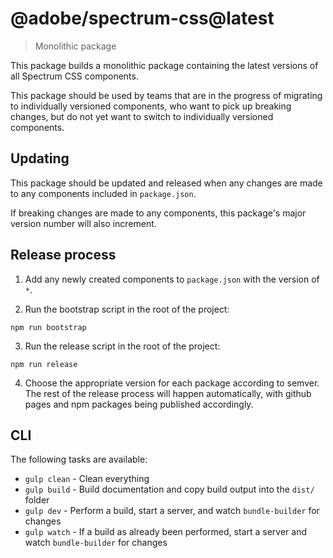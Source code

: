 # @adobe/spectrum-css@latest
> Monolithic package

This package builds a monolithic package containing the latest versions of all Spectrum CSS components.

This package should be used by teams that are in the progress of migrating to individually versioned components, who want to pick up breaking changes, but do not yet want to switch to individually versioned components.

## Updating

This package should be updated and released when any changes are made to any components included in `package.json`.

If breaking changes are made to any components, this package's major version number will also increment.

## Release process

1. Add any newly created components to `package.json` with the version of `*`.

2. Run the bootstrap script in the root of the project:

```
npm run bootstrap
```

3. Run the release script in the root of the project:

```
npm run release
```

4. Choose the appropriate version for each package according to semver. The rest of the release process will happen automatically, with github pages and npm packages being published accordingly.

## CLI

The following tasks are available:

* `gulp clean` - Clean everything
* `gulp build` - Build documentation and copy build output into the `dist/` folder
* `gulp dev` - Perform a build, start a server, and watch `bundle-builder` for changes
* `gulp watch` - If a build as already been performed, start a server and watch `bundle-builder` for changes
